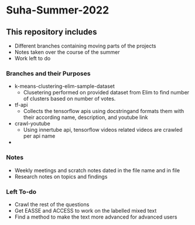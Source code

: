 # Suha-Summer-2022

## This repository includes
  - Different branches containing moving parts of the projects
  - Notes taken over the course of the summer
  - Work left to do
  
### Branches and their Purposes
  - k-means-clustering-elim-sample-dataset
    - Clusetering performed on provided dataset from Elim to find number of clusters based on number of votes.
  - tf-api
    - Collects the tensorflow apis using docstringand formats them with their according name, description, and youtube link
  - crawl-youtube
    - Using innertube api, tensorflow videos related videos are crawled per api name
  - 
  
### Notes
  - Weekly meetings and scratch notes dated in the file name and in file
  - Research notes on topics and findings
  
### Left To-do
  - Crawl the rest of the questions
  - Get EASSE and ACCESS to work on the labelled mixed text
  - Find a method to make the text more advanced for advanced users
